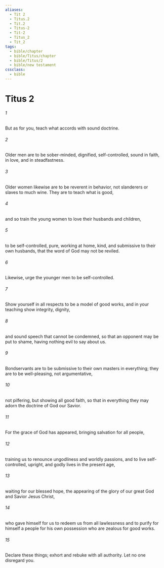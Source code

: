 ```yaml
---
aliases:
  - Tit 2
  - Titus.2
  - Tit.2
  - Titus-2
  - Tit-2
  - Titus_2
  - Tit_2
tags:
  - bible/chapter
  - bible/Titus/chapter
  - bible/Titus/2
  - bible/new testament
cssclass:
  - bible
---
```


# Titus 2

###### 1
But as for you, teach what accords with sound doctrine.
###### 2
Older men are to be sober-minded, dignified, self-controlled, sound in faith, in love, and in steadfastness.
###### 3
Older women likewise are to be reverent in behavior, not slanderers or slaves to much wine. They are to teach what is good,
###### 4
and so train the young women to love their husbands and children,
###### 5
to be self-controlled, pure, working at home, kind, and submissive to their own husbands, that the word of God may not be reviled.
###### 6
Likewise, urge the younger men to be self-controlled.
###### 7
Show yourself in all respects to be a model of good works, and in your teaching show integrity, dignity,
###### 8
and sound speech that cannot be condemned, so that an opponent may be put to shame, having nothing evil to say about us.
###### 9
Bondservants are to be submissive to their own masters in everything; they are to be well-pleasing, not argumentative,
###### 10
not pilfering, but showing all good faith, so that in everything they may adorn the doctrine of God our Savior.
###### 11
For the grace of God has appeared, bringing salvation for all people,
###### 12
training us to renounce ungodliness and worldly passions, and to live self-controlled, upright, and godly lives in the present age,
###### 13
waiting for our blessed hope, the appearing of the glory of our great God and Savior Jesus Christ,
###### 14
who gave himself for us to redeem us from all lawlessness and to purify for himself a people for his own possession who are zealous for good works.
###### 15
Declare these things; exhort and rebuke with all authority. Let no one disregard you.


